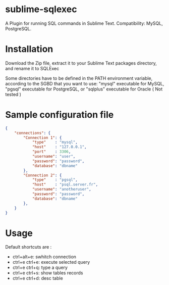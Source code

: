 sublime-sqlexec
===============

A Plugin for running SQL commands in Sublime Text.
Compatibility: MySQL, PostgreSQL.

# Installation
Download the Zip file, extract it to your Sublime Text packages directory, and rename it to SQLExec
  
Some directories have to be defined in the PATH environment variable, according to the SGBD that you want to use: "mysql" executable for MySQL, "pgsql" executable for PostgreSQL, or "sqlplus" executable for Oracle ( Not tested )

# Sample configuration file
```json
{
    "connections": {
        "Connection 1": {
            "type"    : "mysql",
            "host"    : "127.0.0.1",
            "port"    : 3306,
            "username": "user",
            "password": "password",
            "database": "dbname"
        },
        "Connection 2": {
            "type"    : "pgsql",
            "host"    : "psql.server.fr",
            "username": "anotheruser",
            "password": "password",
            "database": "dbname"
        },
    }
}
```
# Usage
Default shortcuts are :
- ctrl+alt+e: swhitch connection
- ctrl+e ctrl+e: execute selected query
- ctrl+e ctrl+q: type a query
- ctrl+e ctrl+s: show tables records
- ctrl+e ctrl+d: desc table
